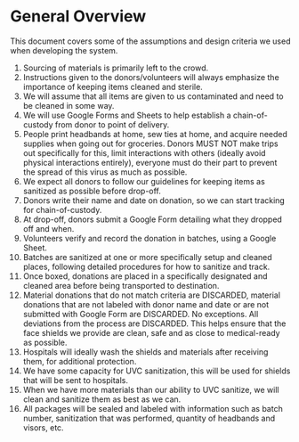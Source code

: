 # General Overview
This document covers some of the assumptions and design criteria we used when developing the system.

1. Sourcing of materials is primarily left to the crowd.
1. Instructions given to the donors/volunteers will always emphasize the importance of keeping items cleaned and sterile.
1. We will assume that all items are given to us contaminated and need to be cleaned in some way.
1. We will use Google Forms and Sheets to help establish a chain-of-custody from donor to point of delivery.
1. People print headbands at home, sew ties at home, and acquire needed supplies when going out for groceries. Donors MUST NOT make trips out specifically for this, limit interactions with others (ideally avoid physical interactions entirely), everyone must do their part to prevent the spread of this virus as much as possible.
1. We expect all donors to follow our guidelines for keeping items as sanitized as possible before drop-off.
1. Donors write their name and date on donation, so we can start tracking for chain-of-custody.
1. At drop-off, donors submit a Google Form detailing what they dropped off and when.
1. Volunteers verify and record the donation in batches, using a Google Sheet.
1. Batches are sanitized at one or more specifically setup and cleaned places, following detailed procedures for how to sanitize and track.
1. Once boxed, donations are placed in a specifically designated and cleaned area before being transported to destination.
1. Material donations that do not match criteria are DISCARDED, material donations that are not labeled with donor name and date or are not submitted with Google Form are DISCARDED. No exceptions. All deviations from the process are DISCARDED. This helps ensure that the face shields we provide are clean, safe and as close to medical-ready as possible.
1. Hospitals will ideally wash the shields and materials after receiving them, for additional protection.
1. We have some capacity for UVC sanitization, this will be used for shields that will be sent to hospitals.
1. When we have more materials than our ability to UVC sanitize, we will clean and sanitize them as best as we can.
1. All packages will be sealed and labeled with information such as batch number, sanitization that was performed, quantity of headbands and visors, etc.